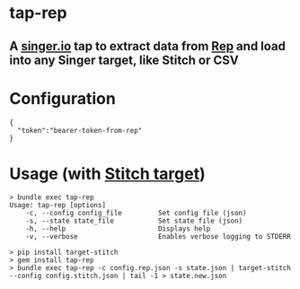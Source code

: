tap-rep
========

## A [singer.io](http://singer.io) tap to extract data from [Rep](http://rep.ai) and load into any Singer target, like Stitch or CSV

# Configuration

    {
      "token":"bearer-token-from-rep"
    }

# Usage (with [Stitch target](https://github.com/singer-io/target-stitch))

    > bundle exec tap-rep
    Usage: tap-rep [options]
        -c, --config config_file         Set config file (json)
        -s, --state state_file           Set state file (json)
        -h, --help                       Displays help
        -v, --verbose                    Enables verbose logging to STDERR

    > pip install target-stitch
    > gem install tap-rep
    > bundle exec tap-rep -c config.rep.json -s state.json | target-stitch --config config.stitch.json | tail -1 > state.new.json
